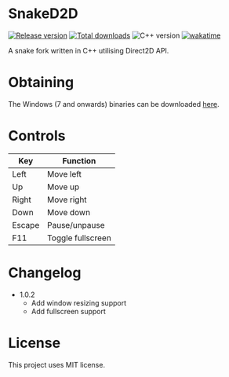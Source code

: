 # SnakeD2D

[![Release version](https://img.shields.io/github/v/release/makuke1234/SnakeD2D?display_name=release&include_prereleases)](https://github.com/makuke1234/SnakeD2D/releases/latest)
[![Total downloads](https://img.shields.io/github/downloads/makuke1234/SnakeD2D/total)](https://github.com/makuke1234/SnakeD2D/releases)
![C++ version](https://img.shields.io/badge/version-C++20-blue.svg)
[![wakatime](https://wakatime.com/badge/github/makuke1234/SnakeD2D.svg)](https://wakatime.com/badge/github/makuke1234/SnakeD2D)

A snake fork written in C++ utilising Direct2D API.


# Obtaining

The Windows (7 and onwards) binaries can be downloaded [here](https://github.com/makuke1234/SnakeD2D/releases).


# Controls

| Key    | Function          |
|--------|-------------------|
| Left   | Move left         |
| Up     | Move up           |
| Right  | Move right        |
| Down   | Move down         |
| Escape | Pause/unpause     |
| F11    | Toggle fullscreen |


# Changelog

* 1.0.2
	* Add window resizing support
	* Add fullscreen support


# License

This project uses MIT license.
